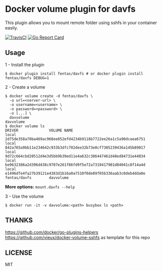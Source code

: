 # Docker volume plugin for davfs

This plugin allows you to mount remote folder using sshfs in your container easily.

[![TravisCI](https://travis-ci.org/fentas/docker-volume-davfs.svg)](https://travis-ci.org/fentas/docker-volume-davfs)
[![Go Report Card](https://goreportcard.com/badge/github.com/fentas/docker-volume-davfs)](https://goreportcard.com/report/github.com/fentas/docker-volume-davfs)

## Usage

1 - Install the plugin

```
$ docker plugin install fentas/davfs # or docker plugin install fentas/davfs DEBUG=1
```

2 - Create a volume

```
$ docker volume create -d fentas/davfs \
  -o url=<server-url> \
  -o username=<username> \
  -o password=<password> \
  -o [...] \
  davvolume
davvolume
$ docker volume ls
DRIVER              VOLUME NAME
local               2d75de358a70ba469ac968ee852efd4234b9118b7722ee26a1c5a90dcaea6751
local               842a765a9bb11e234642c933b3dfc702dee32b73e0cf7305239436a145b89017
local               9d72c664cbd20512d4e3d5bb9b39ed11e4a632c386447461d48ed84731e44034
local               be9632386a2d396d438c9707e261f86fd9f5e72a7319417901d84041c8f14a4d
local               e1496dfe4fa27b39121e4383d1b16a0a7510f0de89f05b336aab3c0deb4dda0e
fentas/davfs        davvolume
```

**More options:** `mount.davfs --help`

3 - Use the volume

```
$ docker run -it -v davvolume:<path> busybox ls <path>
```

## THANKS

https://github.com/docker/go-plugins-helpers
https://github.com/vieux/docker-volume-sshfs as template for this repo

## LICENSE

MIT
